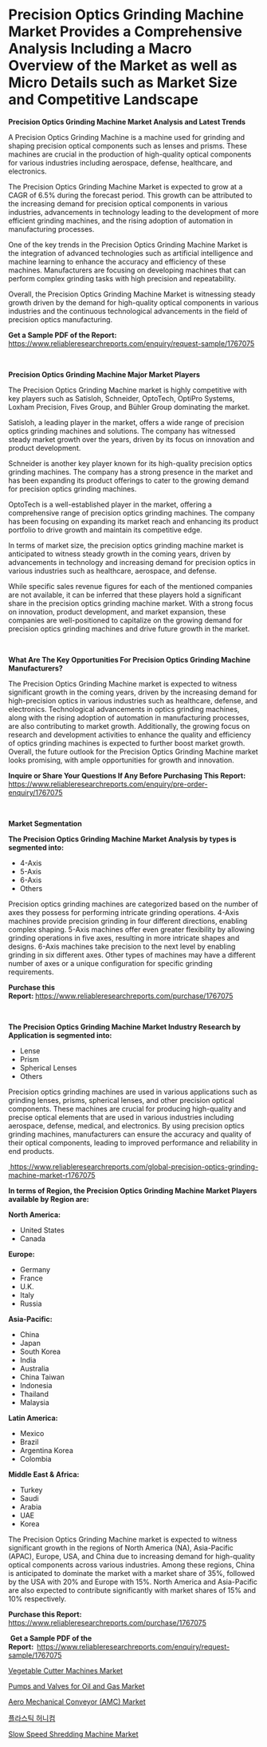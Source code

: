 <p><h1>Precision Optics Grinding Machine Market Provides a Comprehensive Analysis Including a Macro Overview of the Market as well as Micro Details such as Market Size and Competitive Landscape</h1></p><p><strong>Precision Optics Grinding Machine Market Analysis and Latest Trends</strong></p>
<p><p>A Precision Optics Grinding Machine is a machine used for grinding and shaping precision optical components such as lenses and prisms. These machines are crucial in the production of high-quality optical components for various industries including aerospace, defense, healthcare, and electronics.</p><p>The Precision Optics Grinding Machine Market is expected to grow at a CAGR of 6.5% during the forecast period. This growth can be attributed to the increasing demand for precision optical components in various industries, advancements in technology leading to the development of more efficient grinding machines, and the rising adoption of automation in manufacturing processes.</p><p>One of the key trends in the Precision Optics Grinding Machine Market is the integration of advanced technologies such as artificial intelligence and machine learning to enhance the accuracy and efficiency of these machines. Manufacturers are focusing on developing machines that can perform complex grinding tasks with high precision and repeatability.</p><p>Overall, the Precision Optics Grinding Machine Market is witnessing steady growth driven by the demand for high-quality optical components in various industries and the continuous technological advancements in the field of precision optics manufacturing.</p></p>
<p><strong>Get a Sample PDF of the Report:&nbsp;</strong> <a href="https://www.reliableresearchreports.com/enquiry/request-sample/1767075">https://www.reliableresearchreports.com/enquiry/request-sample/1767075</a></p>
<p>&nbsp;</p>
<p><strong>Precision Optics Grinding Machine Major Market Players</strong></p>
<p><p>The Precision Optics Grinding Machine market is highly competitive with key players such as Satisloh, Schneider, OptoTech, OptiPro Systems, Loxham Precision, Fives Group, and Bühler Group dominating the market. </p><p>Satisloh, a leading player in the market, offers a wide range of precision optics grinding machines and solutions. The company has witnessed steady market growth over the years, driven by its focus on innovation and product development.</p><p>Schneider is another key player known for its high-quality precision optics grinding machines. The company has a strong presence in the market and has been expanding its product offerings to cater to the growing demand for precision optics grinding machines.</p><p>OptoTech is a well-established player in the market, offering a comprehensive range of precision optics grinding machines. The company has been focusing on expanding its market reach and enhancing its product portfolio to drive growth and maintain its competitive edge.</p><p>In terms of market size, the precision optics grinding machine market is anticipated to witness steady growth in the coming years, driven by advancements in technology and increasing demand for precision optics in various industries such as healthcare, aerospace, and defense.</p><p>While specific sales revenue figures for each of the mentioned companies are not available, it can be inferred that these players hold a significant share in the precision optics grinding machine market. With a strong focus on innovation, product development, and market expansion, these companies are well-positioned to capitalize on the growing demand for precision optics grinding machines and drive future growth in the market.</p></p>
<p>&nbsp;</p>
<p><strong>What Are The Key Opportunities For Precision Optics Grinding Machine Manufacturers?</strong></p>
<p><p>The Precision Optics Grinding Machine market is expected to witness significant growth in the coming years, driven by the increasing demand for high-precision optics in various industries such as healthcare, defense, and electronics. Technological advancements in optics grinding machines, along with the rising adoption of automation in manufacturing processes, are also contributing to market growth. Additionally, the growing focus on research and development activities to enhance the quality and efficiency of optics grinding machines is expected to further boost market growth. Overall, the future outlook for the Precision Optics Grinding Machine market looks promising, with ample opportunities for growth and innovation.</p></p>
<p><strong>Inquire or Share Your Questions If Any Before Purchasing This Report:</strong> <a href="https://www.reliableresearchreports.com/enquiry/pre-order-enquiry/1767075">https://www.reliableresearchreports.com/enquiry/pre-order-enquiry/1767075</a></p>
<p>&nbsp;</p>
<p><strong>Market Segmentation</strong></p>
<p><strong>The Precision Optics Grinding Machine Market Analysis by types is segmented into:</strong></p>
<p><ul><li>4-Axis</li><li>5-Axis</li><li>6-Axis</li><li>Others</li></ul></p>
<p><p>Precision optics grinding machines are categorized based on the number of axes they possess for performing intricate grinding operations. 4-Axis machines provide precision grinding in four different directions, enabling complex shaping. 5-Axis machines offer even greater flexibility by allowing grinding operations in five axes, resulting in more intricate shapes and designs. 6-Axis machines take precision to the next level by enabling grinding in six different axes. Other types of machines may have a different number of axes or a unique configuration for specific grinding requirements.</p></p>
<p><strong>Purchase this Report:&nbsp;</strong><a href="https://www.reliableresearchreports.com/purchase/1767075">https://www.reliableresearchreports.com/purchase/1767075</a></p>
<p>&nbsp;</p>
<p><strong>The Precision Optics Grinding Machine Market Industry Research by Application is segmented into:</strong></p>
<p><ul><li>Lense</li><li>Prism</li><li>Spherical Lenses</li><li>Others</li></ul></p>
<p><p>Precision optics grinding machines are used in various applications such as grinding lenses, prisms, spherical lenses, and other precision optical components. These machines are crucial for producing high-quality and precise optical elements that are used in various industries including aerospace, defense, medical, and electronics. By using precision optics grinding machines, manufacturers can ensure the accuracy and quality of their optical components, leading to improved performance and reliability in end products.</p></p>
<p><a href="https://www.reliableresearchreports.com/global-precision-optics-grinding-machine-market-r1767075">&nbsp;https://www.reliableresearchreports.com/global-precision-optics-grinding-machine-market-r1767075</a></p>
<p><strong>In terms of Region, the Precision Optics Grinding Machine Market Players available by Region are:</strong></p>
<p>
    <p> <strong> North America: </strong>
        <ul>
            <li>United States</li>
            <li>Canada</li>
        </ul>
        </p> 
    <p> <strong> Europe: </strong>
        <ul>
            <li>Germany</li>
            <li>France</li>
            <li>U.K.</li>
            <li>Italy</li>
            <li>Russia</li>
        </ul>
        </p> 
    <p> <strong> Asia-Pacific: </strong>
        <ul>
            <li>China</li>
            <li>Japan</li>
            <li>South Korea</li>
            <li>India</li>
            <li>Australia</li>
            <li>China Taiwan</li>
            <li>Indonesia</li>
            <li>Thailand</li>
            <li>Malaysia</li>
        </ul>
        </p> 
    <p> <strong> Latin America: </strong>
        <ul>
            <li>Mexico</li>
            <li>Brazil</li>
            <li>Argentina Korea</li>
            <li>Colombia</li>
        </ul>
        </p> 
    <p> <strong> Middle East & Africa: </strong>
        <ul>
            <li>Turkey</li>
            <li>Saudi</li>
            <li>Arabia</li>
            <li>UAE</li>
            <li>Korea</li>
        </ul>
    </p>
    </p>
<p><p>The Precision Optics Grinding Machine market is expected to witness significant growth in the regions of North America (NA), Asia-Pacific (APAC), Europe, USA, and China due to increasing demand for high-quality optical components across various industries. Among these regions, China is anticipated to dominate the market with a market share of 35%, followed by the USA with 20% and Europe with 15%. North America and Asia-Pacific are also expected to contribute significantly with market shares of 15% and 10% respectively.</p></p>
<p><strong>Purchase this Report: </strong><a href="https://www.reliableresearchreports.com/purchase/1767075">https://www.reliableresearchreports.com/purchase/1767075</a></p>
<p>&nbsp;<strong>Get a Sample PDF of the Report:&nbsp;&nbsp;</strong><a href="https://www.reliableresearchreports.com/enquiry/request-sample/1767075">https://www.reliableresearchreports.com/enquiry/request-sample/1767075</a></p>
<p><strong></strong></p>
<p><p><a href="https://github.com/HallieBird1/Market-Research-Report-List-1/blob/main/vegetable-cutter-machines-market.md">Vegetable Cutter Machines Market</a></p><p><a href="https://github.com/hannahforsyth9786/Market-Research-Report-List-1/blob/main/pumps-and-valves-for-oil-and-gas-market.md">Pumps and Valves for Oil and Gas Market</a></p><p><a href="https://github.com/santosh758595/Market-Research-Report-List-5/blob/main/aero-mechanical-conveyor-amc-market.md">Aero Mechanical Conveyor (AMC) Market</a></p><p><a href="https://github.com/muchswr/Market-Research-Report-List-2/blob/main/163667870471.md">플라스틱 허니컴</a></p><p><a href="https://github.com/eliyamanson4561/Market-Research-Report-List-1/blob/main/slow-speed-shredding-machine-market.md">Slow Speed Shredding Machine Market</a></p></p>